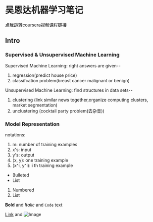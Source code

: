 # 吴恩达机器学习笔记

[点我跳转coursera视频课程链接](https://www.coursera.org/learn/machine-learning)

## Intro

### Supervised & Unsupervised Machine Learning
Supervised Machine Learning: 
right answers are given--
1. regression(predict house price)
2. classifcation problem(breast cancer malignant or benign)

Unsupervised Machine Learning: 
find structures in data sets--
1. clustering (link similar news together,organize computing clusters, market segmentation)
2. unclustering (cocktail party problem(去杂音))

### Model Representation
notations:
1. m: number of training examples
2. x's: input
3. y's: output
4. (x, y): one training example
5. (x^i, y^i): i th training example



- Bulleted
- List

1. Numbered
2. List

**Bold** and _Italic_ and `Code` text

[Link](url) and ![Image](src)
```

